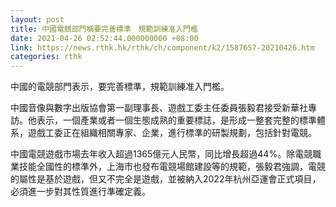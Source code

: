 ```yaml
---
layout: post
title: 中國電競部門稱要完善標準　規範訓練准入門檻
date: 2021-04-26 02:52:44.000000000 +08:00
link: https://news.rthk.hk/rthk/ch/component/k2/1587657-20210426.htm
categories: rthk
---
```


中國的電競部門表示，要完善標準，規範訓練准入門檻。

中國音像與數字出版協會第一副理事長、遊戲工委主任委員張毅君接受新華社專訪。他表示，一個產業或者一個生態成熟的重要標誌，是形成一整套完整的標準體系，遊戲工委正在組織相關專家、企業，進行標準的研製規劃，包括針對電競。

中國電競遊戲市場去年收入超過1365億元人民幣，同比增長超過44%。除電競職業技能全國性的標準外，上海市也發布電競場館建設等的規範，張毅君強調，電競的屬性是基於遊戲，但又不完全是遊戲，並被納入2022年杭州亞運會正式項目，必須進一步對其性質進行準確定義。

